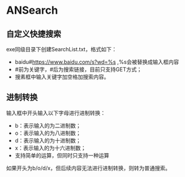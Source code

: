 # ANSearch
 
## 自定义快捷搜索
exe同级目录下创建SearchList.txt，格式如下：
- baidu#https://www.baidu.com/s?wd=%s ,%s会被替换成输入框内容
- #前为关键字，#后为搜索链接，目前只支持GET方式；
- 搜素框中输入关键字加空格加搜索内容。


## 进制转换
输入框中开头输入以下字母进行进制转换：
- b：表示输入的为二进制数；
- o：表示输入的为八进制数；
- d：表示输入的为十进制数；
- x：表示输入的为十六进制数；
- 支持简单的运算，但同时只支持一种运算

如果开头为b/o/d/x，但后续内容无法进行进制转换，则转为普通搜索。
